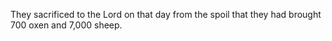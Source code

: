 They sacrificed to the Lord on that day from the spoil that they had brought 700 oxen and 7,000 sheep.
